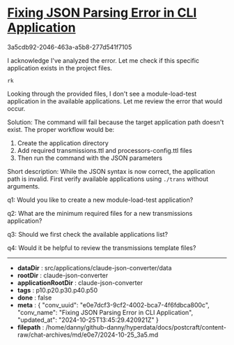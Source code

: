 # [Fixing JSON Parsing Error in CLI Application](https://claude.ai/chat/e0e7dcf3-9cf2-4002-bca7-4f6fdbca800c)

3a5cdb92-2046-463a-a5b8-277d541f7105

 I acknowledge I've analyzed the error. Let me check if this specific application exists in the project files.

`rk`

Looking through the provided files, I don't see a module-load-test application in the available applications. Let me review the error that would occur.

Solution:
The command will fail because the target application path doesn't exist. The proper workflow would be:

1. Create the application directory
2. Add required transmissions.ttl and processors-config.ttl files
3. Then run the command with the JSON parameters

Short description:
While the JSON syntax is now correct, the application path is invalid. First verify available applications using `./trans` without arguments.

q1: Would you like to create a new module-load-test application?

q2: What are the minimum required files for a new transmissions application?

q3: Should we first check the available applications list?

q4: Would it be helpful to review the transmissions template files?

---

* **dataDir** : src/applications/claude-json-converter/data
* **rootDir** : claude-json-converter
* **applicationRootDir** : claude-json-converter
* **tags** : p10.p20.p30.p40.p50
* **done** : false
* **meta** : {
  "conv_uuid": "e0e7dcf3-9cf2-4002-bca7-4f6fdbca800c",
  "conv_name": "Fixing JSON Parsing Error in CLI Application",
  "updated_at": "2024-10-25T13:45:29.420921Z"
}
* **filepath** : /home/danny/github-danny/hyperdata/docs/postcraft/content-raw/chat-archives/md/e0e7/2024-10-25_3a5.md